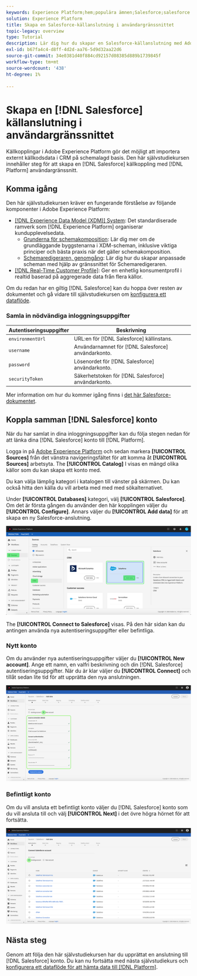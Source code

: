 ```yaml
---
keywords: Experience Platform;hem;populära ämnen;Salesforce;salesforce
solution: Experience Platform
title: Skapa en Salesforce-källanslutning i användargränssnittet
topic-legacy: overview
type: Tutorial
description: Lär dig hur du skapar en Salesforce-källanslutning med Adobe Experience Platform-gränssnittet.
exl-id: b67fa4c4-d8ff-4d2d-aa76-5d9d32aa22d6
source-git-commit: 34e0381d40f884cd92157d08385d889b1739845f
workflow-type: tm+mt
source-wordcount: '438'
ht-degree: 1%

---
```


# Skapa en [!DNL Salesforce] källanslutning i användargränssnittet

Källkopplingar i Adobe Experience Platform gör det möjligt att importera externt källkodsdata i CRM på schemalagd basis. Den här självstudiekursen innehåller steg för att skapa en [!DNL Salesforce] källkoppling med [!DNL Platform] användargränssnitt.

## Komma igång

Den här självstudiekursen kräver en fungerande förståelse av följande komponenter i Adobe Experience Platform:

* [[!DNL Experience Data Model (XDM)] System](../../../../../xdm/home.md): Det standardiserade ramverk som [!DNL Experience Platform] organiserar kundupplevelsedata.
   * [Grunderna för schemakomposition](../../../../../xdm/schema/composition.md): Lär dig mer om de grundläggande byggstenarna i XDM-scheman, inklusive viktiga principer och bästa praxis när det gäller schemakomposition.
   * [Schemaredigeraren, genomgång](../../../../../xdm/tutorials/create-schema-ui.md): Lär dig hur du skapar anpassade scheman med hjälp av gränssnittet för Schemaredigeraren.
* [[!DNL Real-Time Customer Profile]](../../../../../profile/home.md): Ger en enhetlig konsumentprofil i realtid baserad på aggregerade data från flera källor.

Om du redan har en giltig [!DNL Salesforce] kan du hoppa över resten av dokumentet och gå vidare till självstudiekursen om [konfigurera ett dataflöde](../../dataflow/crm.md).

### Samla in nödvändiga inloggningsuppgifter

| Autentiseringsuppgifter | Beskrivning |
| ---------- | ----------- |
| `environmentUrl` | URL:en för [!DNL Salesforce] källinstans. |
| `username` | Användarnamnet för [!DNL Salesforce] användarkonto. |
| `password` | Lösenordet för [!DNL Salesforce] användarkonto. |
| `securityToken` | Säkerhetstoken för [!DNL Salesforce] användarkonto. |

Mer information om hur du kommer igång finns i [det här Salesforce-dokumentet](https://developer.salesforce.com/docs/atlas.en-us.api_rest.meta/api_rest/intro_understanding_authentication.htm).

## Koppla samman [!DNL Salesforce] konto

När du har samlat in dina inloggningsuppgifter kan du följa stegen nedan för att länka dina [!DNL Salesforce] konto till [!DNL Platform].

Logga in på [Adobe Experience Platform](https://platform.adobe.com) och sedan markera **[!UICONTROL Sources]** från det vänstra navigeringsfältet för att komma åt **[!UICONTROL Sources]** arbetsyta. The **[!UICONTROL Catalog]** I visas en mängd olika källor som du kan skapa ett konto med.

Du kan välja lämplig kategori i katalogen till vänster på skärmen. Du kan också hitta den källa du vill arbeta med med med sökalternativet.

Under **[!UICONTROL Databases]** kategori, välj **[!UICONTROL Salesforce]**. Om det är första gången du använder den här kopplingen väljer du **[!UICONTROL Configure]**. Annars väljer du **[!UICONTROL Add data]** för att skapa en ny Salesforce-anslutning.

![katalog](../../../../images/tutorials/create/salesforce/catalog.png)

The **[!UICONTROL Connect to Salesforce]** visas. På den här sidan kan du antingen använda nya autentiseringsuppgifter eller befintliga.

### Nytt konto

Om du använder nya autentiseringsuppgifter väljer du **[!UICONTROL New account]**. Ange ett namn, en valfri beskrivning och din [!DNL Salesforce] autentiseringsuppgifter. När du är klar väljer du **[!UICONTROL Connect]** och tillåt sedan lite tid för att upprätta den nya anslutningen.

![koppla](../../../../images/tutorials/create/salesforce/new.png)

### Befintligt konto

Om du vill ansluta ett befintligt konto väljer du [!DNL Salesforce] konto som du vill ansluta till och välj **[!UICONTROL Next]** i det övre högra hörnet för att fortsätta.

![befintlig](../../../../images/tutorials/create/salesforce/existing.png)

## Nästa steg

Genom att följa den här självstudiekursen har du upprättat en anslutning till [!DNL Salesforce] konto. Du kan nu fortsätta med nästa självstudiekurs och [konfigurera ett dataflöde för att hämta data till [!DNL Platform]](../../dataflow/crm.md).
